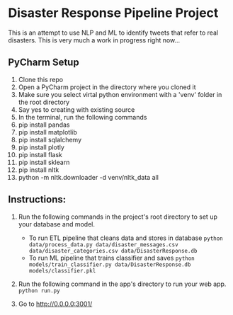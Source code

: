 # Disaster Response Pipeline Project

This is an attempt to use NLP and ML to identify tweets that refer to real disasters. This is very much a work in progress right now...

## PyCharm Setup
<ol>
  <li>Clone this repo</li>
  <li>Open a PyCharm project in the directory where you cloned it</li>
  <li>Make sure you select virtal python environment with a 'venv' folder in the root directory</li>
  <li>Say yes to creating with existing source</li>
  <li>In the terminal, run the following commands</li>
  <li>pip install pandas</li> 
  <li>pip install matplotlib</li>
  <li>pip install sqlalchemy</li>
  <li>pip install plotly</li>
  <li>pip install flask</li>
  <li>pip install sklearn</li>
  <li>pip install nltk</li>
  <li>python -m nltk.downloader -d venv/nltk_data all</li>
</ol>

## Instructions:
1. Run the following commands in the project's root directory to set up your database and model.

    - To run ETL pipeline that cleans data and stores in database
        `python data/process_data.py data/disaster_messages.csv data/disaster_categories.csv data/DisasterResponse.db`
    - To run ML pipeline that trains classifier and saves
        `python models/train_classifier.py data/DisasterResponse.db models/classifier.pkl`

2. Run the following command in the app's directory to run your web app.
    `python run.py`

3. Go to http://0.0.0.0:3001/
